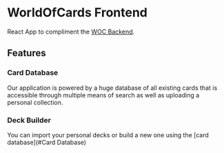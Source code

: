 # WorldOfCards Frontend
React App to compliment the [WOC Backend](https://github.com/KZellweger/worldofcards_BE).

## Features
### Card Database
Our application is powered by a huge database of all existing cards that is
accessible through multiple means of search as well as uploading a personal
collection.

### Deck Builder
You can import your personal decks or build a new one using the [card database](#Card Database)
